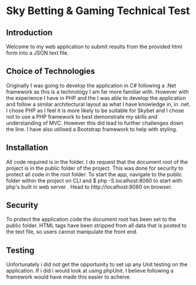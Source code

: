 # Sky Betting & Gaming Technical Test

## Introduction

Welcome to my web application to submit results from the provided html form into a JSON text file. 


## Choice of Technologies

Originally I was going to develop the application in C# following a .Net framework as this is a technology I am far more familiar with. However with the experience I have in PHP and the I was able to develop the application and follow a similar architectural layout as what I have knowledge in, in .net. I chose PHP as I feel it is more likely to be suitable for Skybet and I chose not to use a PHP framework to best demonstrate my skills and understanding of MVC. However this did lead to further challenges down the line. I have also utilised a Bootstrap framework to help with styling.


## Installation

All code required is in the folder. I do request that the document root of the project is in the public folder of the project. This was done for security to protect all code in the root folder. To start the app, navigate to the public folder within the project on CLI and $ php -S localhost:8080 to start with php's built in web server   . Head to http://localhost:8080 on browser.

## Security

To protect the application code the document root has been set to the public folder. HTML tags have been stripped from all data that is posted to the text file, so users cannot manipulate the front end.

## Testing
Unfortunately i did not get the opportunity to set up any Unit testing on the application. If i did i would look at using phpUnit. I believe following a framework would have made this easier to acheive. 